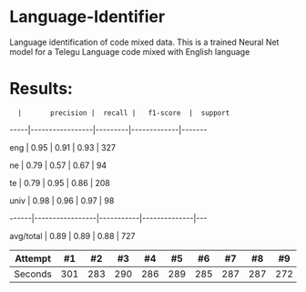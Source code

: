# Language-Identifier
Language identification of code mixed data.
This is a trained Neural Net model for a Telegu Language code mixed with English language
# Results:
      |       precision |  recall |   f1-score  |  support
 
 -----|-----------------|---------|-------------|-------
 
 eng  |          0.95   |   0.91   |     0.93    | 327
 
  ne  |          0.79   |   0.57   |     0.67    | 94
  
  te  |          0.79   |   0.95   |     0.86    | 208
  
univ  |          0.98   |   0.96   |     0.97    | 98

------|-----------------|-----------|--------------|---

avg/total  |     0.89   |   0.89   |     0.88    | 727


Attempt | #1 | #2 | #3 | #4 | #5 | #6 | #7 | #8 | #9 | #10 | #11
--- | --- | --- | --- |--- |--- |--- |--- |--- |--- |--- |---
Seconds | 301 | 283 | 290 | 286 | 289 | 285 | 287 | 287 | 272 | 276 | 269
